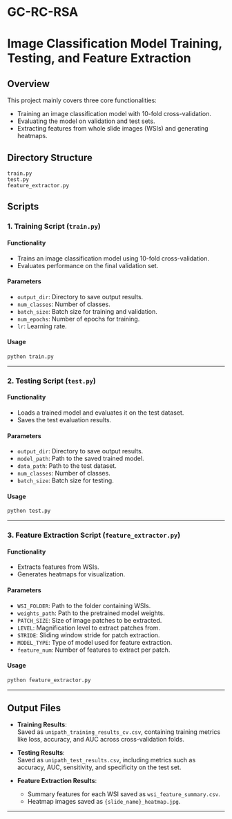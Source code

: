 # GC-RC-RSA

# Image Classification Model Training, Testing, and Feature Extraction

## Overview
This project mainly covers three core functionalities:
- Training an image classification model with 10-fold cross-validation.
- Evaluating the model on validation and test sets.
- Extracting features from whole slide images (WSIs) and generating heatmaps.

## Directory Structure
```plaintext
train.py
test.py
feature_extractor.py
```

## Scripts

### 1. Training Script (`train.py`)
#### Functionality
- Trains an image classification model using 10-fold cross-validation.
- Evaluates performance on the final validation set.

#### Parameters
- `output_dir`: Directory to save output results.
- `num_classes`: Number of classes.
- `batch_size`: Batch size for training and validation.
- `num_epochs`: Number of epochs for training.
- `lr`: Learning rate.

#### Usage
```bash
python train.py
```

---

### 2. Testing Script (`test.py`)
#### Functionality
- Loads a trained model and evaluates it on the test dataset.
- Saves the test evaluation results.

#### Parameters
- `output_dir`: Directory to save output results.
- `model_path`: Path to the saved trained model.
- `data_path`: Path to the test dataset.
- `num_classes`: Number of classes.
- `batch_size`: Batch size for testing.

#### Usage
```bash
python test.py
```

---

### 3. Feature Extraction Script (`feature_extractor.py`)
#### Functionality
- Extracts features from WSIs.
- Generates heatmaps for visualization.

#### Parameters
- `WSI_FOLDER`: Path to the folder containing WSIs.
- `weights_path`: Path to the pretrained model weights.
- `PATCH_SIZE`: Size of image patches to be extracted.
- `LEVEL`: Magnification level to extract patches from.
- `STRIDE`: Sliding window stride for patch extraction.
- `MODEL_TYPE`: Type of model used for feature extraction.
- `feature_num`: Number of features to extract per patch.

#### Usage
```bash
python feature_extractor.py
```

---

## Output Files

- **Training Results**:  
  Saved as `unipath_training_results_cv.csv`, containing training metrics like loss, accuracy, and AUC across cross-validation folds.

- **Testing Results**:  
  Saved as `unipath_test_results.csv`, including metrics such as accuracy, AUC, sensitivity, and specificity on the test set.

- **Feature Extraction Results**:  
  - Summary features for each WSI saved as `wsi_feature_summary.csv`.
  - Heatmap images saved as `{slide_name}_heatmap.jpg`.

---


